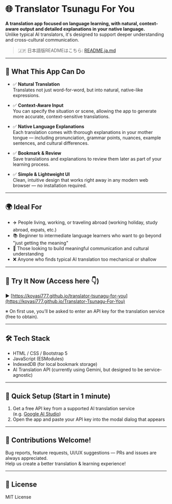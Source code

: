 # 🌐 Translator Tsunagu For You  
**A translation app focused on language learning, with natural, context-aware output and detailed explanations in your native language.**  
Unlike typical AI translators, it's designed to support deeper understanding and cross-cultural communication.

> 🇯🇵 日本語版READMEはこちら: [README.ja.md](./README.ja.md)

---

## 🔎 What This App Can Do

- ✅ **Natural Translation**  
  Translates not just word-for-word, but into natural, native-like expressions.

- ✅ **Context-Aware Input**  
  You can specify the situation or scene, allowing the app to generate more accurate, context-sensitive translations.

- ✅ **Native Language Explanations**  
  Each translation comes with thorough explanations in your mother tongue — including pronunciation, grammar points, nuances, example sentences, and cultural differences.

- ✅ **Bookmark & Review**  
  Save translations and explanations to review them later as part of your learning process.

- ✅ **Simple & Lightweight UI**  
  Clean, intuitive design that works right away in any modern web browser — no installation required.

---

## 🌍 Ideal For

- ✈️ People living, working, or traveling abroad (working holiday, study abroad, expats, etc.)
- 📚 Beginner to intermediate language learners who want to go beyond "just getting the meaning"
- 💬 Those looking to build meaningful communication and cultural understanding
- ❌ Anyone who finds typical AI translation too mechanical or shallow

---

## 🔗 Try It Now (Access here 👇)

▶︎ [https://koyasi777.github.io/translator-tsunagu-for-you](https://koyasi777.github.io/Translator-Tsunagu-For-You)

※ On first use, you’ll be asked to enter an API key for the translation service (free to obtain).

---

## 🛠 Tech Stack

- HTML / CSS / Bootstrap 5  
- JavaScript (ESModules)  
- IndexedDB (for local bookmark storage)  
- AI Translation API (currently using Gemini, but designed to be service-agnostic)

---

## 🔧 Quick Setup (Start in 1 minute)

1. Get a free API key from a supported AI translation service  
   (e.g. [Google AI Studio](https://aistudio.google.com/app/apikey))
2. Open the app and paste your API key into the modal dialog that appears

---

## 🤝 Contributions Welcome!

Bug reports, feature requests, UI/UX suggestions — PRs and issues are always appreciated.  
Help us create a better translation & learning experience!

---

## 📄 License

MIT License
